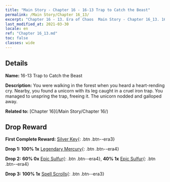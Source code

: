 ```yaml
---
title: "Main Story - Chapter 16 - 16-13 Trap to Catch the Beast"
permalink: /Main Story/Chapter 16_13/
excerpt: "Chapter 16 - 13. Era of Chaos  Main Story - Chapter 16_13. 16-13 Trap to Catch the Beast"
last_modified_at: 2021-03-30
locale: en
ref: "Chapter 16_13.md"
toc: false
classes: wide
---
```


## Details

 **Name:** 16-13 Trap to Catch the Beast

 **Description:** You were walking in the forest when you heard a heart-rending cry. Nearby, you found a unicorn with its leg caught in a cruel iron trap. You managed to unspring the trap, freeing it. The unicorn nodded and galloped away.

 **Related to:** [Chapter 16](/Main Story/Chapter 16/)

## Drop Reward

 **First Complete Reward:** [Silver Key](/Items/con_693/){: .btn .btn--era3}

 **Drop 1:** **100% 1x** [Legendary Mercury](/Items/mat_56/){: .btn .btn--era4}

 **Drop 2:** **60% 0x** [Epic Sulfur](/Items/mat_50/){: .btn .btn--era4}, **40% 1x** [Epic Sulfur](/Items/mat_50/){: .btn .btn--era4}

 **Drop 3:** **100% 1x** [Spell Scrolls](/Items/con_694/){: .btn .btn--era3}


